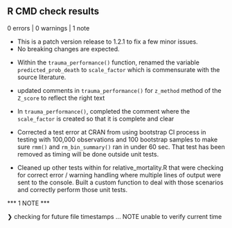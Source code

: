 ## R CMD check results

0 errors | 0 warnings | 1 note

* This is a patch version release to 1.2.1 to fix a few minor issues. 
* No breaking changes are expected.
  
- Within the `trauma_performance()` function, renamed the variable `predicted_prob_death` to `scale_factor` which is commensurate with the source literature.

- updated comments in `trauma_performance()` for `z_method` method of the `Z_score` to reflect the right text

- In `trauma_performance()`, completed the comment where the `scale_factor` is created so that it is complete and clear

- Corrected a test error at CRAN from using bootstrap CI process in testing with 100,000 observations and 100 bootstrap samples to make sure `rmm()` and `rm_bin_summary()` ran in under 60 sec. That test has been removed as timing will be done outside unit tests.

- Cleaned up other tests within for relative_mortality.R that were checking for correct error / warning handling where multiple lines of output were sent to the console. Built a custom function to deal with those scenarios and correctly perform those unit tests.

*** 1 NOTE ***

❯ checking for future file timestamps ... NOTE
  unable to verify current time
